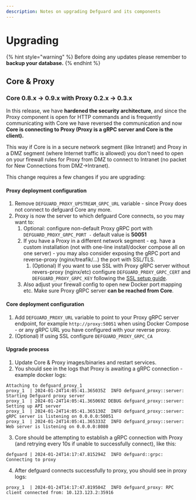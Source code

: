 ```yaml
---
description: Notes on upgrading Defguard and its components
---
```


# Upgrading

{% hint style="warning" %}
Before doing any updates please remember to **backup your database.**
{% endhint %}

## Core & Proxy

### Core 0.8.x -> 0.9.x with Proxy 0.2.x -> 0.3.x

In this release, we have **hardened the security architecture**, and since the Proxy component is open for HTTP commands and is frequently communicating with Core we have reversed the communication and now **Core is connecting to Proxy (Proxy is a gRPC server and Core is the client).**

This way if Core is in a secure network segment (like Intranet) and Proxy in a DMZ segment (where Internet traffic is allowed) you don't need to open on your firewall rules for Proxy from DMZ to connect to Intranet (no packet for New Connections from DMZ->Intranet).

This change requires a few changes if you are upgrading:

#### Proxy deployment configuration

1. Remove `DEFGUARD_PROXY_UPSTREAM_GRPC_URL` variable - since Proxy does not connect to  defguard Core any more.
2. Proxy is now the server to which defguard Core connects, so you may want to:
   1. Optional: configure non-default Proxy gRPC port with `DEFGUARD_PROXY_GRPC_PORT -` default value is **50051**&#x20;
   2. If you have a Proxy in a different network segment - eg. have a custom installation (not with one-line install/docker compose all on one server) - you may also consider exposing the gRPC port and reverse-proxy (nginx/treafik/...) the port with SSL/TLS.
      1. (Optional) If you want to use SSL with Proxy gRPC server without revers-proxy (nginx/etc) configure  `DEFGUARD_PROXY_GRPC_CERT` and `DEFGUARD_PROXY_GRPC_KEY` following the [SSL setup guide](docker-compose.md#grpc-ssl-setup).
   3. Also adjust your firewall config to open new Docker port mapping etc. Make sure Proxy gRPC server **can be reached from Core**.

#### Core deployment configuration

1. Add `DEFGUARD_PROXY_URL` variable to point to your Proxy gRPC server endpoint, for example `http://proxy:50051` when using Docker Compose - or any gRPC URL you have configured with your reverse proxy.
2. (Optional) If using SSL configure `DEFGUARD_PROXY_GRPC_CA`

#### Upgrade process

1. Update Core & Proxy images/binaries and restart services.
2. You should see in the logs that Proxy is awaiting a gRPC connection - example docker logs:

```
Attaching to defguard_proxy_1
proxy_1  | 2024-01-24T14:05:41.365035Z  INFO defguard_proxy::server: Starting Defguard proxy server
proxy_1  | 2024-01-24T14:05:41.365069Z DEBUG defguard_proxy::server: Setting up API server
proxy_1  | 2024-01-24T14:05:41.365130Z  INFO defguard_proxy::server: gRPC server is listening on 0.0.0.0:50051
proxy_1  | 2024-01-24T14:05:41.365333Z  INFO defguard_proxy::server: Web server is listening on 0.0.0.0:8080
```

3. Core should be attempting to establish a gRPC connection with Proxy (and retrying every 10s if unable to successfully connect), like this:

```
defguard | 2024-01-24T14:17:47.815294Z  INFO defguard::grpc: Connecting to proxy
```

4. After defguard connects successfully to proxy, you should see in proxy logs:

```
proxy_1  | 2024-01-24T14:17:47.819504Z  INFO defguard_proxy: RPC client connected from: 10.123.123.2:35916
```

